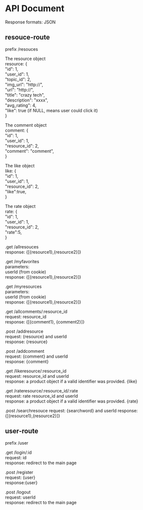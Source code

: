 # API Document  
  
Response formats: JSON  
  
## resouce-route  
prefix /resouces  
  
The resource object  
resource: {  
  "id": 1,  
  "user_id": 1,  
  "topic_id": 2,  
  "img_url": "http://",  
  "url": "http://",  
  "title": "crazy tech",  
  "description": "xxxx",  
  "avg_rating": 4,  
  "like": true (if NULL, means user could click it)  
}  
  
The comment object  
comment: {  
  "id": 1,  
  "user_id": 1,  
  "resource_id": 2,  
  "comment": "comment",  
}  
  
The like object  
like: {  
  "id": 1,  
  "user_id": 1,  
  "resource_id": 2,  
  "like":true,  
}  
  
The rate object  
rate: {  
  "id": 1,  
  "user_id": 1,  
  "resource_id": 2,  
  "rate":5,  
}  
  
.get /allresouces  
response: {[{resource1},{resource2}]}  
  
.get /myfavorites  
parameters:   
userId (from cookie)  
response: {[{resource1},{resource2}]}  
  
.get /myresources  
parameters:   
userId (from cookie)  
response: {[{resource1},{resource2}]}  
  
.get /allcomments/:resource_id  
request: resource_id  
response: {[{comment1}, {comment2}]}  
  
.post /addresource  
request: {resource} and userId  
response: {resource}  
  
.post /addcomment  
request: {comment} and userId  
response: {comment}  
  
.get /likeresource/:resource_id  
request: resource_id and userId  
response: a product object if a valid identifier was provided. {like}  
  
.get /rateresource/:resource_id/:rate  
request: rate resource_id and userId  
response: a product object if a valid identifier was provided. {rate}  

.post /searchresouce
request: {searchword} and userId
response: {[{resource1},{resource2}]} 
  
## user-route  
prefix /user  
  
.get /login/:id  
request: id  
response: redirect to the main page  
  
.post /register  
request: {user}  
response:{user}  
  
.post /logout  
request: userId  
response: redirect to the main page